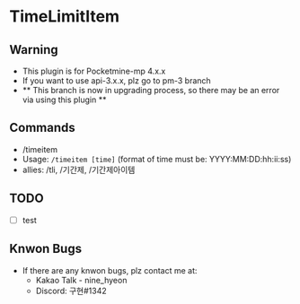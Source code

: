 # TimeLimitItem

## Warning
 - This plugin is for Pocketmine-mp 4.x.x
 - If you want to use api-3.x.x, plz go to pm-3 branch
 - ** This branch is now in upgrading process, so there may be an error via using this plugin **

## Commands
 - /timeitem
 - Usage: `/timeitem [time]` (format of time must be: YYYY:MM:DD:hh:ii:ss)
 - allies: /tli, /기간제, /기간제아이템
 
## TODO
 - [ ] test

## Knwon Bugs
 - If there are any knwon bugs, plz contact me at:
     - Kakao Talk - nine_hyeon
     - Discord: 구현#1342
